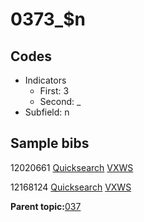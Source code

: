 # 0373\_$n

## Codes

-   Indicators
    -   First: 3
    -   Second: \_
-   Subfield: n

## Sample bibs

12020661 [Quicksearch](https://search.library.yale.edu/catalog/12020661) [VXWS](http://prodorbis.library.yale.edu:7014/vxws/GetHoldingsService?bibId=12020661)

12168124 [Quicksearch](https://search.library.yale.edu/catalog/12168124) [VXWS](http://prodorbis.library.yale.edu:7014/vxws/GetHoldingsService?bibId=12168124)

**Parent topic:**[037](../../tags/037/037.md)

